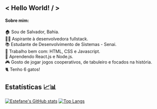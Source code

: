 ## < Hello World! / >

#### Sobre mim: 
<aside>
🏠 Sou de Salvador, Bahia. <br>
👩‍💻 Aspirante à desenvolvedora fullstack. <br>
📚 Estudante de Desenvolvimento de Sistemas - Senai. <br>
🧠 Trabalho bem com: HTML, CSS e Javascript. <br>
📖 Aprendendo React.js e Node.js. <br>
🎮 Gosto de jogar jogos cooperativos, de tabuleiro e focados na história. <br>
🐈 Tenho 6 gatos! <br> </aside>


## Estatísticas 📈📊
[![Estefane's GitHub stats](https://github-readme-stats.vercel.app/api?username=estefaneluz&count_private=true&show_icons=true&theme=dark)](https://github.com/estefaneluz/github-readme-stats) [![Top Langs](https://github-readme-stats.vercel.app/api/top-langs/?username=estefaneluz&layout=compact&theme=dark)](https://github.com/estefaneluz/github-readme-stats)


<!--
**estefaneluz/estefaneluz** is a ✨ _special_ ✨ repository because its `README.md` (this file) appears on your GitHub profile.

Here are some ideas to get you started:

- 🔭 I’m currently working on ...
- 🌱 I’m currently learning ...
- 👯 I’m looking to collaborate on ...
- 🤔 I’m looking for help with ...
- 💬 Ask me about ...
- 📫 How to reach me: ...
- 😄 Pronouns: ...
- ⚡ Fun fact: ...
-->
